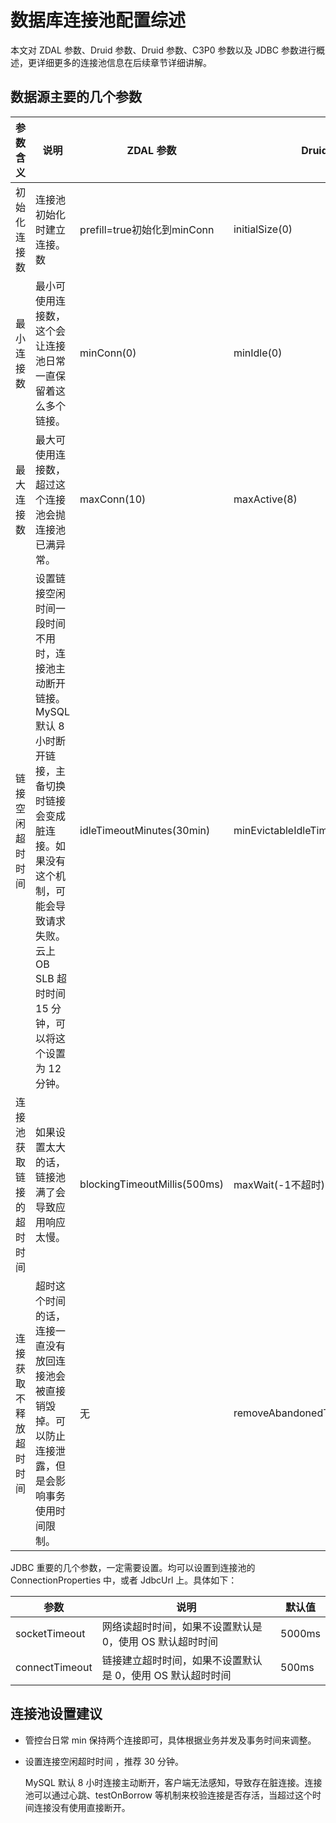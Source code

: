 # 数据库连接池配置综述

本文对 ZDAL 参数、Druid 参数、Druid 参数、C3P0 参数以及 JDBC 参数进行概述，更详细更多的连接池信息在后续章节详细讲解。

## 数据源主要的几个参数

| 参数含义         | 说明                                                                                                               | ZDAL 参数                      | Druid 参数                           | DBCP 参数                                                                                                                         | C3P0 参数               |
|--------------|-------------------------------------------|------------------------------|------------------------------------|---------------------------------------------------------------------------------------------------------------------------------|-----------------------|
| 初始化连接数       | 连接池初始化时建立连接。数                                                                                                     | prefill=true初始化到minConn      | initialSize(0)                     | initialSize(0)                                                                                                                  | initialPoolSize(3)    |
| 最小连接数        | 最小可使用连接数，这个会让连接池日常一直保留着这么多个链接。                                                                                    | minConn(0)                   | minIdle(0)                         | minIdle(0)                                                                                                                      | minPoolSize(3)        |
| 最大连接数        | 最大可使用连接数，超过这个连接池会抛连接池已满异常。                                                                                        | maxConn(10)                  | maxActive(8)                       | maxActive(8)                                                                                                                    | maxActive(8)          |
| 链接空闲超时时间     | 设置链接空闲时间一段时间不用时，连接池主动断开链接。MySQL 默认 8 小时断开链接，主备切换时链接会变成脏连接。如果没有这个机制，可能会导致请求失败。云上 OB SLB 超时时间 15 分钟，可以将这个设置为 12 分钟。 | idleTimeoutMinutes(30min)    | minEvictableIdleTimeMillis(30min)  | minEvictableIdleTimeMillis(30min)  需要设置 timeBetweenEvictionRunsMillis(-1) \> 0 才会生效，该参数控制异步检查周期 | maxIdleTime(0不超时)     |
| 连接池获取链接的超时时间 | 如果设置太大的话，链接池满了会导致应用响应太慢。                                                                                          | blockingTimeoutMillis(500ms) | maxWait(-1不超时)                     | maxWaitMillis(-1不超时)                                                                                                            | checkoutTimeout(0不超时) |
| 连接获取不释放超时时间  | 超时这个时间的话，连接一直没有放回连接池会被直接销毁掉。可以防止连接泄露，但是会影响事务使用时间限制。                                                               | 无                            | removeAbandonedTimeoutMillis(300s) | removeAbandonedTimeout(300s)                                                                                                    | 无                     |

JDBC 重要的几个参数，一定需要设置。均可以设置到连接池的 ConnectionProperties 中，或者 JdbcUrl 上。具体如下：

| 参数             | 说明                               | 默认值    |
|----------------|----------------------------------|--------|
| socketTimeout  | 网络读超时时间，如果不设置默认是 0，使用 OS 默认超时时间  | 5000ms |
| connectTimeout | 链接建立超时时间，如果不设置默认是 0，使用 OS 默认超时时间 | 500ms  |

## 连接池设置建议

* 管控台日常 min 保持两个连接即可，具体根据业务并发及事务时间来调整。

* 设置连接空闲超时时间 ，推荐 30 分钟。

  MySQL 默认 8 小时连接主动断开，客户端无法感知，导致存在脏连接。连接池可以通过心跳、testOnBorrow 等机制来校验连接是否存活，当超过这个时间连接没有使用直接断开。
  
